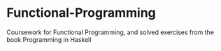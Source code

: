 # Functional-Programming
 Coursework for Functional Programming, and solved exercises from the book Programming in Haskell
